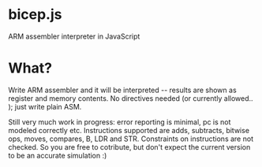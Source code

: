 bicep.js
========

ARM assembler interpreter in JavaScript

What?
=====

Write ARM assembler and it will be interpreted -- results are shown as register and memory contents.
No directives needed (or currently allowed.. ); just write plain ASM.

Still very much work in progress: error reporting is minimal, pc is not modeled correctly etc.
Instructions supported are adds, subtracts, bitwise ops, moves, compares, B, LDR and STR. Constraints
on instructions are not checked. So you are free to cotribute, but don't expect the current version to
be an accurate simulation :)





